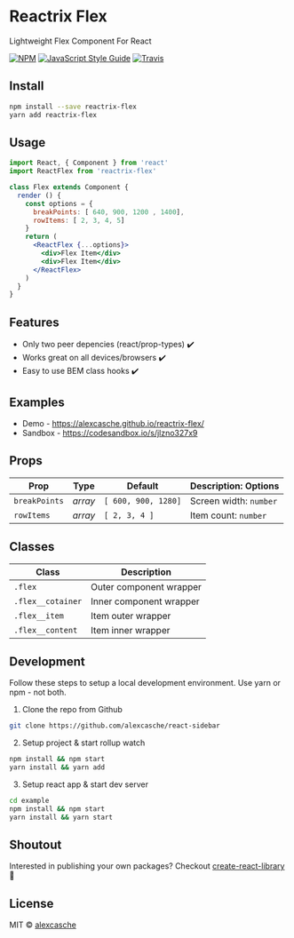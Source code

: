 Reactrix Flex
===============

Lightweight Flex Component For React

[![NPM](https://img.shields.io/npm/v/reactrix-sidebar.svg)](https://www.npmjs.com/package/reactrix-sidebar) [![JavaScript Style Guide](https://img.shields.io/badge/code_style-standard-brightgreen.svg)](https://standardjs.com)
[![Travis](https://img.shields.io/travis/alexcasche/reactrix-sidebar.svg)](https://img.shields.io/travis/alexcasche/reactrix-sidebar)


Install
---------------

```bash
npm install --save reactrix-flex
yarn add reactrix-flex
```

Usage
---------------

```jsx
import React, { Component } from 'react'
import ReactFlex from 'reactrix-flex'

class Flex extends Component {
  render () {
    const options = {
      breakPoints: [ 640, 900, 1200 , 1400],
      rowItems: [ 2, 3, 4, 5]
    }
    return (
      <ReactFlex {...options}>
        <div>Flex Item</div>
        <div>Flex Item</div>
      </ReactFlex>
    )
  }
}
```

Features
---------------
- Only two peer depencies (react/prop-types) ✔️
- Works great on all devices/browsers ✔️
- Easy to use BEM class hooks ✔️

Examples
---------------
- Demo - https://alexcasche.github.io/reactrix-flex/
- Sandbox - https://codesandbox.io/s/jlzno327x9

Props
---------------

| Prop          | Type      | Default              |   Description: Options   |
|---------------|-----------|----------------------|--------------------------|
| `breakPoints` |  _array_  |  `[ 600, 900, 1280]` | Screen width: `number`   |
| `rowItems`    |  _array_  |  `[ 2, 3, 4 ]`       | Item count: `number`     |


Classes
---------------
| Class                  | Description        |
|------------------------|--------------------|
| `.flex`                |  Outer component wrapper |
| `.flex__cotainer`      |  Inner component wrapper  |
| `.flex__item`          |  Item outer wrapper  |
| `.flex__content`       |  Item inner wrapper  |


Development
---------------
Follow these steps to setup a local development environment.  Use yarn or npm - not both.
1. Clone the repo from Github

```bash
git clone https://github.com/alexcasche/react-sidebar
```

2. Setup project & start rollup watch

```bash
npm install && npm start
yarn install && yarn add
```

3. Setup react app & start dev server

```bash
cd example
npm install && npm start
yarn install && yarn start
```

Shoutout
---------------
Interested in publishing your own packages?  Checkout [create-react-library](https://github.com/transitive-bullshit/create-react-library) 🙌


License
---------------
MIT © [alexcasche](https://github.com/alexcasche)